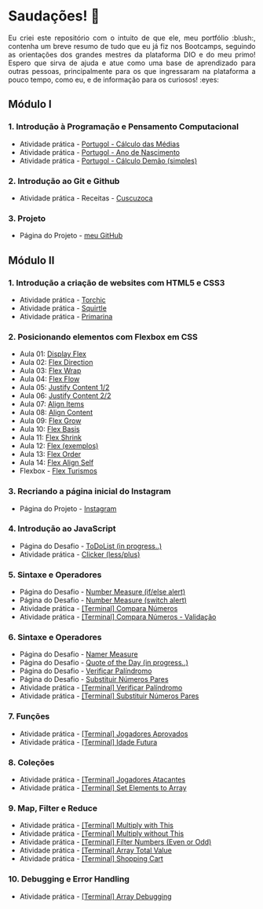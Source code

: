 # Saudações! :wave:

<p align="justify">Eu criei este repositório com o intuito de que ele, meu portfólio :blush:, contenha um breve resumo de tudo que eu já fiz nos Bootcamps, seguindo as orientações dos grandes mestres da plataforma DIO e do meu primo! Espero que sirva de ajuda e atue como uma base de aprendizado para outras pessoas, principalmente para os que ingressaram na plataforma a pouco tempo, como eu, e de informação para os curiosos! :eyes:</p>

## Módulo I

### 1. Introdução à Programação e Pensamento Computacional
* Atividade prática - [Portugol - Cálculo das Médias](https://andregcp01.github.io/DIO_Bootcamps/Santander_Fullstack_Developer/Módulo_I/1_Introdução_à_Programação_e_Pensamento_Computacional/Exercícios/Portugol_Medias.txt)
* Atividade prática - [Portugol - Ano de Nascimento](https://andregcp01.github.io/DIO_Bootcamps/Santander_Fullstack_Developer/Módulo_I/1_Introdução_à_Programação_e_Pensamento_Computacional/Exercícios/Portugol_Ano_de_Nascimento.txt)
* Atividade prática - [Portugol - Cálculo Demão (simples)](https://andregcp01.github.io/DIO_Bootcamps/Santander_Fullstack_Developer/Módulo_I/1_Introdução_à_Programação_e_Pensamento_Computacional/Exercícios/Portugol_Calculo_Demao.txt)

### 2. Introdução ao Git e Github
* Atividade prática - Receitas - [Cuscuzoca](https://github.com/andregcp01/DIO_Bootcamps/blob/master/Santander_Fullstack_Developer/Módulo_I/2_Introdução_ao_Git_e_GitHub/Exercícios/Recipes/Bookmarks/Cuscuzoca.md)

### 3. **Projeto**
* Página do Projeto - [meu GitHub](https://github.com/andregcp01/DIO_Bootcamps)

## Módulo II

### 1. Introdução a criação de websites com HTML5 e CSS3
* Atividade prática - [Torchic](https://andregcp01.github.io/DIO_Bootcamps/Santander_Fullstack_Developer/Módulo_II/1_Introdução_a_criação_de_websites_com_HTML5_e_CSS3/Exercícios/Torchic/torchic.html)
* Atividade prática - [Squirtle](https://andregcp01.github.io/DIO_Bootcamps/Santander_Fullstack_Developer/Módulo_II/1_Introdução_a_criação_de_websites_com_HTML5_e_CSS3/Exercícios/Squirtle/squirtle.html)
* Atividade prática - [Primarina](https://andregcp01.github.io/DIO_Bootcamps/Santander_Fullstack_Developer/Módulo_II/1_Introdução_a_criação_de_websites_com_HTML5_e_CSS3/Exercícios/Primarina/primarina.html)

### 2. Posicionando elementos com Flexbox em CSS
* Aula 01: [Display Flex](https://andregcp01.github.io/DIO_Bootcamps/Santander_Fullstack_Developer/Módulo_II/2_Posicionando_elementos_com_Flexbox_em_CSS/Exercícios/de_Sala/1_Display_Flex.html)
* Aula 02: [Flex Direction](https://andregcp01.github.io/DIO_Bootcamps/Santander_Fullstack_Developer/Módulo_II/2_Posicionando_elementos_com_Flexbox_em_CSS/Exercícios/de_Sala/2_Flex_Direction.html)
* Aula 03: [Flex Wrap](https://andregcp01.github.io/DIO_Bootcamps/Santander_Fullstack_Developer/Módulo_II/2_Posicionando_elementos_com_Flexbox_em_CSS/Exercícios/de_Sala/3_Flex_Wrap.html)
* Aula 04: [Flex Flow](https://andregcp01.github.io/DIO_Bootcamps/Santander_Fullstack_Developer/Módulo_II/2_Posicionando_elementos_com_Flexbox_em_CSS/Exercícios/de_Sala/4_Flex_Flow.html)
* Aula 05: [Justify Content 1/2](https://andregcp01.github.io/DIO_Bootcamps/Santander_Fullstack_Developer/Módulo_II/2_Posicionando_elementos_com_Flexbox_em_CSS/Exercícios/de_Sala/5_Justify_Content_Parte-1.html)
* Aula 06: [Justify Content 2/2](https://andregcp01.github.io/DIO_Bootcamps/Santander_Fullstack_Developer/Módulo_II/2_Posicionando_elementos_com_Flexbox_em_CSS/Exercícios/de_Sala/6_Justify_Content_Parte-2.html)
* Aula 07: [Align Items](https://andregcp01.github.io/DIO_Bootcamps/Santander_Fullstack_Developer/Módulo_II/2_Posicionando_elementos_com_Flexbox_em_CSS/Exercícios/de_Sala/7_Align_Items.html)
* Aula 08: [Align Content](https://andregcp01.github.io/DIO_Bootcamps/Santander_Fullstack_Developer/Módulo_II/2_Posicionando_elementos_com_Flexbox_em_CSS/Exercícios/de_Sala/8_Align_Content.html)
* Aula 09: [Flex Grow](https://andregcp01.github.io/DIO_Bootcamps/Santander_Fullstack_Developer/Módulo_II/2_Posicionando_elementos_com_Flexbox_em_CSS/Exercícios/de_Sala/9_Flex_Grow.html)
* Aula 10: [Flex Basis](https://andregcp01.github.io/DIO_Bootcamps/Santander_Fullstack_Developer/Módulo_II/2_Posicionando_elementos_com_Flexbox_em_CSS/Exercícios/de_Sala/10_Flex_Basis.html)
* Aula 11: [Flex Shrink](https://andregcp01.github.io/DIO_Bootcamps/Santander_Fullstack_Developer/Módulo_II/2_Posicionando_elementos_com_Flexbox_em_CSS/Exercícios/de_Sala/11_Flex_Shrink.html)
* Aula 12: [Flex (exemplos)](https://andregcp01.github.io/DIO_Bootcamps/Santander_Fullstack_Developer/Módulo_II/2_Posicionando_elementos_com_Flexbox_em_CSS/Exercícios/de_Sala/12_Flex.html)
* Aula 13: [Flex Order](https://andregcp01.github.io/DIO_Bootcamps/Santander_Fullstack_Developer/Módulo_II/2_Posicionando_elementos_com_Flexbox_em_CSS/Exercícios/de_Sala/13_Flex_Order.html)
* Aula 14: [Flex Align Self](https://andregcp01.github.io/DIO_Bootcamps/Santander_Fullstack_Developer/Módulo_II/2_Posicionando_elementos_com_Flexbox_em_CSS/Exercícios/de_Sala/14_Flex_Align_Self.html)
* Flexbox - [Flex Turismos](https://andregcp01.github.io/DIO_Bootcamps/Santander_Fullstack_Developer/Módulo_II/2_Posicionando_elementos_com_Flexbox_em_CSS/Exercícios/de_Sala/Projeto/)

### 3. Recriando a página inicial do Instagram 
* Página do Projeto - [Instagram](https://andregcp01.github.io/DIO_Bootcamps/Santander_Fullstack_Developer/Módulo_II/2_Posicionando_elementos_com_Flexbox_em_CSS/Projeto_Instagram/)

### 4. Introdução ao JavaScript
* Página do Desafio - [ToDoList (in progress..)](https://andregcp01.github.io/DIO_Bootcamps/Santander_Fullstack_Developer/Módulo_II/3_Introdução_ao_JavaScript/Exercícios/ToDoList/)
* Atividade prática - [Clicker (less/plus)](https://andregcp01.github.io/DIO_Bootcamps/Santander_Fullstack_Developer/Módulo_II/3_Introdução_ao_JavaScript/Exercícios/de_Sala/Accountant/)

### 5. Sintaxe e Operadores
* Página do Desafio - [Number Measure (if/else alert)](https://andregcp01.github.io/DIO_Bootcamps/Santander_Fullstack_Developer/Módulo_II/4_Sintaxe_e_Operadores/Exercícios/Number_Measure_if-else_alert/)
* Página do Desafio - [Number Measure (switch alert)](https://andregcp01.github.io/DIO_Bootcamps/Santander_Fullstack_Developer/Módulo_II/4_Sintaxe_e_Operadores/Exercícios/Number_Measure_switch_alert/)
* Atividade prática - [[Terminal] Compara Números](https://github.com/andregcp01/DIO_Bootcamps/blob/master/Santander_Fullstack_Developer/Módulo_II/4_Sintaxe_e_Operadores/Exercícios/de_Sala/comparaNúmeros.js)
* Atividade prática - [[Terminal] Compara Números - Validação](https://github.com/andregcp01/DIO_Bootcamps/blob/master/Santander_Fullstack_Developer/Módulo_II/4_Sintaxe_e_Operadores/Exercícios/de_Sala/comparaNúmeros_validação.js)

### 6. Sintaxe e Operadores
* Página do Desafio - [Namer Measure](https://andregcp01.github.io/DIO_Bootcamps/Santander_Fullstack_Developer/Módulo_II/5_Variáveis_e_Tipos/Exercícios/Namer_Measure/index.html)
* Página do Desafio - [Quote of the Day (in progress..)](https://andregcp01.github.io/DIO_Bootcamps/Santander_Fullstack_Developer/Módulo_II/5_Variáveis_e_Tipos/Exercícios/Quote_of_the_Day/)
* Página do Desafio - [Verificar Palíndromo](https://andregcp01.github.io/DIO_Bootcamps/Santander_Fullstack_Developer/Módulo_II/5_Variáveis_e_Tipos/Exercícios/Verificar_Palíndromo/)
* Página do Desafio - [Substituir Números Pares](https://andregcp01.github.io/DIO_Bootcamps/Santander_Fullstack_Developer/Módulo_II/5_Variáveis_e_Tipos/Exercícios/Substituir_Números_Pares/)
* Atividade prática - [[Terminal] Verificar Palíndromo](https://andregcp01.github.io/DIO_Bootcamps/Santander_Fullstack_Developer/Módulo_II/5_Variáveis_e_Tipos/Exercícios/de_Sala/verificaPalíndromo.js)
* Atividade prática - [[Terminal] Substituir Números Pares](https://andregcp01.github.io/DIO_Bootcamps/Santander_Fullstack_Developer/Módulo_II/5_Variáveis_e_Tipos/Exercícios/de_Sala/substituiNúmerosPares.js)

### 7. Funções
* Atividade prática - [[Terminal] Jogadores Aprovados](https://andregcp01.github.io/DIO_Bootcamps/Santander_Fullstack_Developer/Módulo_II/6_Funções/Exercícios/de_Sala/verificaAprovação.js)
* Atividade prática - [[Terminal] Idade Futura](https://andregcp01.github.io/DIO_Bootcamps/Santander_Fullstack_Developer/Módulo_II/6_Funções/Exercícios/de_Sala/idadeFutura.js)

### 8. Coleções
* Atividade prática - [[Terminal] Jogadores Atacantes](https://andregcp01.github.io/DIO_Bootcamps/Santander_Fullstack_Developer/Módulo_II/7_Coleções/Exercícios/de_Sala/verificaAtacantes.js)
* Atividade prática - [[Terminal] Set Elements to Array](https://andregcp01.github.io/DIO_Bootcamps/Santander_Fullstack_Developer/Módulo_II/7_Coleções/Exercícios/de_Sala/saídaArray.js)

### 9. Map, Filter e Reduce
* Atividade prática - [[Terminal] Multiply with This](https://andregcp01.github.io/DIO_Bootcamps/Santander_Fullstack_Developer/Módulo_II/8_Map_Filter_e_Reduce/Exercícios/de_Sala/multiplicaThis.js)
* Atividade prática - [[Terminal] Multiply without This](https://andregcp01.github.io/DIO_Bootcamps/Santander_Fullstack_Developer/Módulo_II/8_Map_Filter_e_Reduce/Exercícios/de_Sala/multiplicaArray.js)
* Atividade prática - [[Terminal] Filter Numbers (Even or Odd)](https://andregcp01.github.io/DIO_Bootcamps/Santander_Fullstack_Developer/Módulo_II/8_Map_Filter_e_Reduce/Exercícios/de_Sala/filtraNúmeros.js)
* Atividade prática - [[Terminal] Array Total Value](https://andregcp01.github.io/DIO_Bootcamps/Santander_Fullstack_Developer/Módulo_II/8_Map_Filter_e_Reduce/Exercícios/de_Sala/somaArray.js)
* Atividade prática - [[Terminal] Shopping Cart](https://andregcp01.github.io/DIO_Bootcamps/Santander_Fullstack_Developer/Módulo_II/8_Map_Filter_e_Reduce/Exercícios/de_Sala/carrinhoCompras.js)

### 10. Debugging e Error Handling
* Atividade prática - [[Terminal] Array Debugging](https://andregcp01.github.io/DIO_Bootcamps/Santander_Fullstack_Developer/Módulo_II/9_Debugging_e_Error_Handling/Exercícios/de_Sala/validaArray.js)
